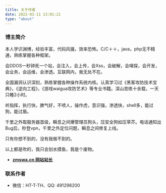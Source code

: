 ```yaml
---
title: 关于作者
date: 2022-03-11 13:01:21
type: "about"
---
```


### 博主简介

本人学识渊博，经验丰富，代码风骚，效率恐怖。C/C＋＋，java，php无不精通，熟练掌握各种框架。

会DDOS一秒钟死一个站，会注入，会上传，会Xss，会破解，会嗅探，会开发，会业务，会运维，会渗透。互联网内，我无处不在。

全国漏洞认识深刻，熟练掌握各种操作系统内核。认真学习过《黑客攻防技术宝典》，《逆向工程》，《游戏waigua攻防艺术》等专业书籍。深山苦练十余载，一天只睡2小时。

听指挥，执行快，脾气好，不喷人，操作虎，意识强，渗透快，shell多，能过狗，能过盾。

千里之外取服务器首级，瞬息之间爆管理员狗头，压安全狗如压草芥。电话通知出Bug后，秒登vpn，千里之外定位问题，瞬息之间修复上线。

只有你想不到的，没有我做不到的。

以上都是吹的，我只会划水摸鱼，我是个废物。

- **[zmswa.cn 网站站长](https://zmswa.cn/)**

  

### 联系作者

- 微信：HT-T-TH、QQ: 491298200
